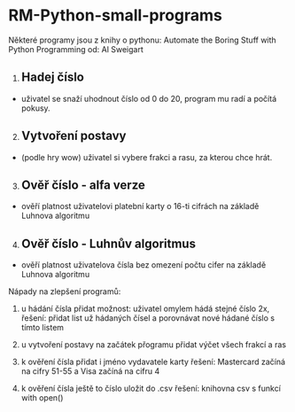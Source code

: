 # RM-Python-small-programs #
Některé programy jsou z knihy o pythonu: Automate the Boring Stuff with Python Programming od: Al Sweigart

1. ## Hadej číslo ##
- uživatel se snaží uhodnout číslo od 0 do 20, program mu radí a počítá pokusy.

2. ## Vytvoření postavy ##
- (podle hry wow) uživatel si vybere frakci a rasu, za kterou chce hrát.

3. ## Ověř číslo - alfa verze ##
- ověří platnost uživatelovi platební karty o 16-ti cifrách na základě Luhnova algoritmu

4. ## Ověř číslo - Luhnův algoritmus ##
- ověří platnost uživatelova čísla bez omezení počtu cifer na základě Luhnova algoritmu



Nápady na zlepšení programů:

  1. u hádání čísla přidat možnost: uživatel omylem hádá stejné číslo 2x,
  řešení: přidat list už hádaných čísel a porovnávat nové hádané číslo s tímto listem
  
  2. u vytvoření postavy na začátek přogramu přidat výčet všech frakcí a ras
  
  3. k ověření čísla přidat i jméno vydavatele karty
  řešení: Mastercard začíná na cifry 51-55 a Visa začíná na cifru 4
  
  4. k ověření čísla ještě to číslo uložit do .csv
  řešení: knihovna csv s funkcí with open()
